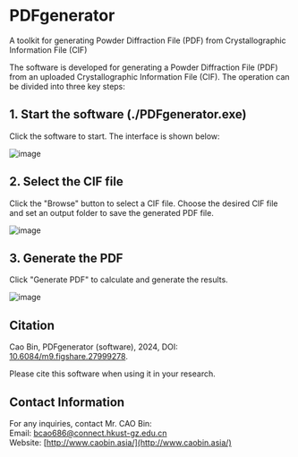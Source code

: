 # PDFgenerator
A toolkit for generating Powder Diffraction File (PDF) from Crystallographic Information File (CIF)

The software is developed for generating a Powder Diffraction File (PDF) from an uploaded Crystallographic Information File (CIF). The operation can be divided into three key steps:

## 1. Start the software (./PDFgenerator.exe)
Click the software to start. The interface is shown below:

![image](https://github.com/user-attachments/assets/28df1ec2-c8f3-45ec-8feb-0b1c5b4aa07f)



## 2. Select the CIF file
Click the "Browse" button to select a CIF file. Choose the desired CIF file and set an output folder to save the generated PDF file.

![image](https://github.com/user-attachments/assets/9c581590-976a-48da-bde8-d74e4ad53c65)


## 3. Generate the PDF
Click "Generate PDF" to calculate and generate the results.

![image](https://github.com/user-attachments/assets/f1b50f7f-37f2-4b6b-8767-a430064a6135)

## Citation
Cao Bin, PDFgenerator (software), 2024, DOI: [10.6084/m9.figshare.27999278](https://doi.org/10.6084/m9.figshare.27999278). 


Please cite this software when using it in your research.

## Contact Information
For any inquiries, contact Mr. CAO Bin:  
Email: [bcao686@connect.hkust-gz.edu.cn](mailto:bcao686@connect.hkust-gz.edu.cn)  
Website: [http://www.caobin.asia/](http://www.caobin.asia/)
